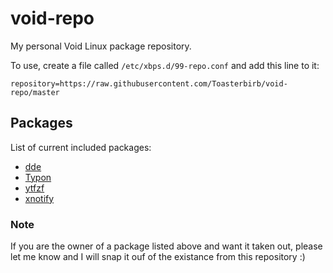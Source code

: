 # void-repo
My personal Void Linux package repository.

To use, create a file called `/etc/xbps.d/99-repo.conf` and add this line to it:
```
repository=https://raw.githubusercontent.com/Toasterbirb/void-repo/master
```

## Packages
List of current included packages:
- [dde](https://github.com/Toasterbirb/dde)
- [Typon](https://github.com/ihsuy/Typon)
- [ytfzf](https://github.com/pystardust/ytfzf)
- [xnotify](https://github.com/phillbush/xnotify)

### Note
If you are the owner of a package listed above and want it taken out, please let me know and I will snap it ouf of the existance from this repository :)
